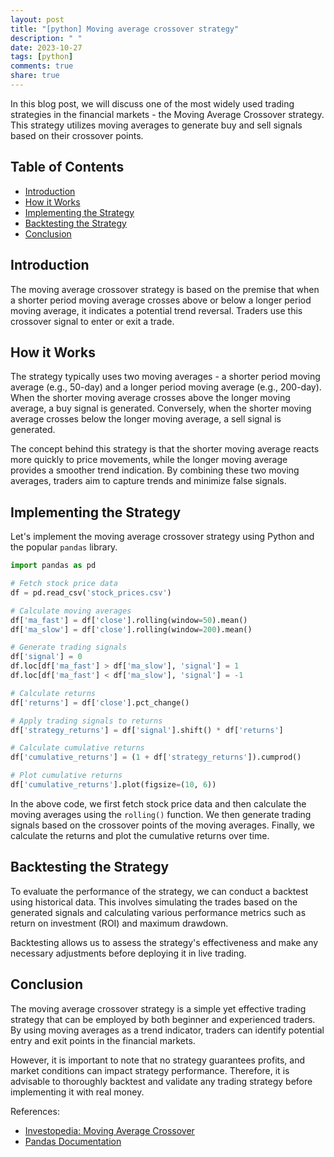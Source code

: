 ```yaml
---
layout: post
title: "[python] Moving average crossover strategy"
description: " "
date: 2023-10-27
tags: [python]
comments: true
share: true
---
```


In this blog post, we will discuss one of the most widely used trading strategies in the financial markets - the Moving Average Crossover strategy. This strategy utilizes moving averages to generate buy and sell signals based on their crossover points.

## Table of Contents
- [Introduction](#introduction)
- [How it Works](#how-it-works)
- [Implementing the Strategy](#implementing-the-strategy)
- [Backtesting the Strategy](#backtesting-the-strategy)
- [Conclusion](#conclusion)

## Introduction <a id="introduction"></a>
The moving average crossover strategy is based on the premise that when a shorter period moving average crosses above or below a longer period moving average, it indicates a potential trend reversal. Traders use this crossover signal to enter or exit a trade.

## How it Works <a id="how-it-works"></a>
The strategy typically uses two moving averages - a shorter period moving average (e.g., 50-day) and a longer period moving average (e.g., 200-day). When the shorter moving average crosses above the longer moving average, a buy signal is generated. Conversely, when the shorter moving average crosses below the longer moving average, a sell signal is generated.

The concept behind this strategy is that the shorter moving average reacts more quickly to price movements, while the longer moving average provides a smoother trend indication. By combining these two moving averages, traders aim to capture trends and minimize false signals.

## Implementing the Strategy <a id="implementing-the-strategy"></a>
Let's implement the moving average crossover strategy using Python and the popular `pandas` library.

```python
import pandas as pd

# Fetch stock price data
df = pd.read_csv('stock_prices.csv')

# Calculate moving averages
df['ma_fast'] = df['close'].rolling(window=50).mean()
df['ma_slow'] = df['close'].rolling(window=200).mean()

# Generate trading signals
df['signal'] = 0
df.loc[df['ma_fast'] > df['ma_slow'], 'signal'] = 1
df.loc[df['ma_fast'] < df['ma_slow'], 'signal'] = -1

# Calculate returns
df['returns'] = df['close'].pct_change()

# Apply trading signals to returns
df['strategy_returns'] = df['signal'].shift() * df['returns']

# Calculate cumulative returns
df['cumulative_returns'] = (1 + df['strategy_returns']).cumprod()

# Plot cumulative returns
df['cumulative_returns'].plot(figsize=(10, 6))
```

In the above code, we first fetch stock price data and then calculate the moving averages using the `rolling()` function. We then generate trading signals based on the crossover points of the moving averages. Finally, we calculate the returns and plot the cumulative returns over time.

## Backtesting the Strategy <a id="backtesting-the-strategy"></a>
To evaluate the performance of the strategy, we can conduct a backtest using historical data. This involves simulating the trades based on the generated signals and calculating various performance metrics such as return on investment (ROI) and maximum drawdown.

Backtesting allows us to assess the strategy's effectiveness and make any necessary adjustments before deploying it in live trading.

## Conclusion <a id="conclusion"></a>
The moving average crossover strategy is a simple yet effective trading strategy that can be employed by both beginner and experienced traders. By using moving averages as a trend indicator, traders can identify potential entry and exit points in the financial markets.

However, it is important to note that no strategy guarantees profits, and market conditions can impact strategy performance. Therefore, it is advisable to thoroughly backtest and validate any trading strategy before implementing it with real money.

References:
- [Investopedia: Moving Average Crossover](https://www.investopedia.com/terms/m/movingaveragecrossover.asp)
- [Pandas Documentation](https://pandas.pydata.org/docs/)